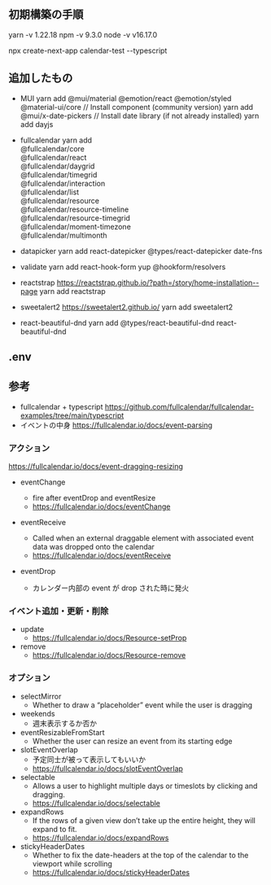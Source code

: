 ## 初期構築の手順

yarn -v
1.22.18
npm -v
9.3.0
node -v
v16.17.0

npx create-next-app calendar-test --typescript

## 追加したもの

- MUI
  yarn add @mui/material @emotion/react @emotion/styled @material-ui/core
  // Install component (community version)
  yarn add @mui/x-date-pickers
  // Install date library (if not already installed)
  yarn add dayjs

- fullcalendar
  yarn add \
   @fullcalendar/core \
   @fullcalendar/react \
   @fullcalendar/daygrid \
   @fullcalendar/timegrid \
   @fullcalendar/interaction \
   @fullcalendar/list \
   @fullcalendar/resource \
   @fullcalendar/resource-timeline \
   @fullcalendar/resource-timegrid \
   @fullcalendar/moment-timezone \
   @fullcalendar/multimonth

- datapicker
  yarn add react-datepicker @types/react-datepicker date-fns

- validate
  yarn add react-hook-form yup @hookform/resolvers

- reactstrap
  https://reactstrap.github.io/?path=/story/home-installation--page
  yarn add reactstrap

- sweetalert2
  https://sweetalert2.github.io/
  yarn add sweetalert2

- react-beautiful-dnd
  yarn add @types/react-beautiful-dnd react-beautiful-dnd

## .env

## 参考

- fullcalendar + typescript
  https://github.com/fullcalendar/fullcalendar-examples/tree/main/typescript
- イベントの中身
  https://fullcalendar.io/docs/event-parsing

### アクション

https://fullcalendar.io/docs/event-dragging-resizing

- eventChange

  - fire after eventDrop and eventResize
  - https://fullcalendar.io/docs/eventChange

- eventReceive

  - Called when an external draggable element with associated event data was dropped onto the calendar
  - https://fullcalendar.io/docs/eventReceive

- eventDrop
  - カレンダー内部の event が drop された時に発火

### イベント追加・更新・削除

- update
  - https://fullcalendar.io/docs/Resource-setProp
- remove
  - https://fullcalendar.io/docs/Resource-remove

### オプション

- selectMirror
  - Whether to draw a “placeholder” event while the user is dragging
- weekends
  - 週末表示するか否か
- eventResizableFromStart
  - Whether the user can resize an event from its starting edge
- slotEventOverlap
  - 予定同士が被って表示してもいいか
  - https://fullcalendar.io/docs/slotEventOverlap
- selectable
  - Allows a user to highlight multiple days or timeslots by clicking and dragging.
  - https://fullcalendar.io/docs/selectable
- expandRows
  - If the rows of a given view don’t take up the entire height, they will expand to fit.
  - https://fullcalendar.io/docs/expandRows
- stickyHeaderDates
  - Whether to fix the date-headers at the top of the calendar to the viewport while scrolling
  - https://fullcalendar.io/docs/stickyHeaderDates

